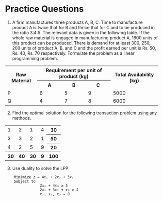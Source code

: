 # Practice Questions

1. A firm manufactures three products A, B, C. Time to manufacture product A is twice that for B and thrice that for C and to be produced in the ratio 3:4:5. The relevant data is given in the following table. If the whole raw material is engaged in manufacturing product A, 1600 units of this product can be produced. There is demand for at least 300, 250, 200 units of product A, B, and C and the profit earned per unit is Rs. 50, Rs. 40, Rs. 70 respectively. Formulate the problem as a linear programming problem.

<table>
    <tr>
        <th rowspan=2>Raw Material</th>
        <th colspan=3>Requirement per unit of product (kg)</th>
        <th rowspan=2>Total Availability (kg)</th>
    </tr>
    <tr>
        <th>A</th>
        <th>B</th>
        <th>C</th>
    </tr>
    <tr>
        <td>P</td>
        <td>6</td>
        <td>5</td>
        <td>9</td>
        <td>5000</td>
    </tr>
    <tr>
        <td>Q</td>
        <td>4</td>
        <td>7</td>
        <td>8</td>
        <td>6000</td>
    </tr>
</table>

2. Find the optimal solution for the following transaction problem using any methods.

<table>
    <tr>
        <td>1</td>
        <td>2</td>
        <td>1</td>
        <td>4</td>
        <th>30</th>
    </tr>
    <tr>
        <td>3</td>
        <td>3</td>
        <td>2</td>
        <td>1</td>
        <th>50</th>
    </tr>
    <tr>
        <td>4</td>
        <td>2</td>
        <td>5</td>
        <td>9</td>
        <th>20</th>
    </tr>
    <tr>
        <th>20</th>
        <th>40</th>
        <th>30</th>
        <th>9</th>
        <th>100</th>
    </tr>
</table>

3. Use duality to solve the LPP

```
    Minimize 𝑧 = 4𝑥₁ + 2𝑥₂ + 3𝑥₃
    Subject to
                2𝑥₁ + 4𝑥₃ ≥ 5
                2𝑥₁ + 3𝑥₂ + 𝑥₃ ≥ 4
                𝑥₁, 𝑥₂, 𝑥₃ = 0
```
